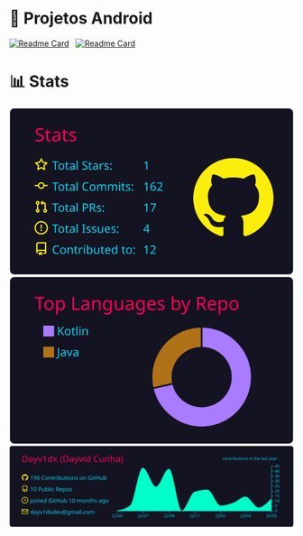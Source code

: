 # 📱  Projetos Android 

[![Readme Card](https://github-readme-stats.vercel.app/api/pin/?username=dayv1dx&repo=DocShare&theme=rose_pine)](https://github.com/Dayv1dx/DocShare)&nbsp;&nbsp;
[![Readme Card](https://github-readme-stats.vercel.app/api/pin/?username=dayv1dx&repo=MinhasTarefas&theme=rose_pine)](https://github.com/Dayv1dx/MinhasTarefas)



# 📊 Stats

![](https://raw.githubusercontent.com/Dayv1dx/Dayv1dx/main/profile-summary-card-output/2077/3-stats.svg) ![](https://raw.githubusercontent.com/Dayv1dx/Dayv1dx/main/profile-summary-card-output/2077/1-repos-per-language.svg)
![](https://raw.githubusercontent.com/Dayv1dx/Dayv1dx/main/profile-summary-card-output/2077/0-profile-details.svg)









